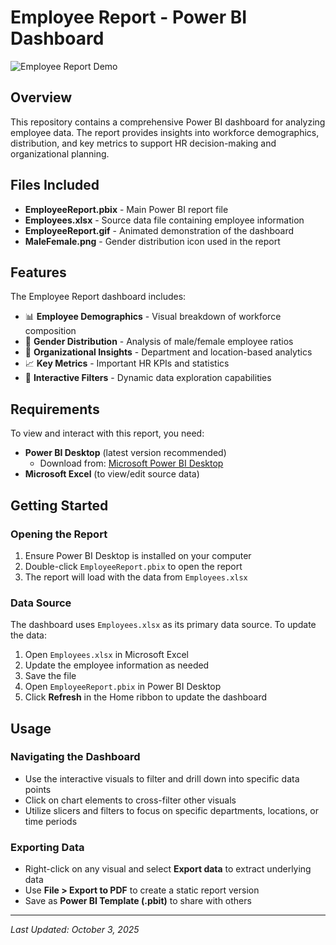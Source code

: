 # Employee Report - Power BI Dashboard

![Employee Report Demo](EmployeeReport.gif)

## Overview

This repository contains a comprehensive Power BI dashboard for analyzing employee data. The report provides insights into workforce demographics, distribution, and key metrics to support HR decision-making and organizational planning.

## Files Included

- **EmployeeReport.pbix** - Main Power BI report file
- **Employees.xlsx** - Source data file containing employee information
- **EmployeeReport.gif** - Animated demonstration of the dashboard
- **MaleFemale.png** - Gender distribution icon used in the report

## Features

The Employee Report dashboard includes:

- 📊 **Employee Demographics** - Visual breakdown of workforce composition
- 👥 **Gender Distribution** - Analysis of male/female employee ratios
- 🏢 **Organizational Insights** - Department and location-based analytics
- 📈 **Key Metrics** - Important HR KPIs and statistics
- 🎯 **Interactive Filters** - Dynamic data exploration capabilities

## Requirements

To view and interact with this report, you need:

- **Power BI Desktop** (latest version recommended)
  - Download from: [Microsoft Power BI Desktop](https://powerbi.microsoft.com/desktop/)
- **Microsoft Excel** (to view/edit source data)

## Getting Started

### Opening the Report

1. Ensure Power BI Desktop is installed on your computer
2. Double-click `EmployeeReport.pbix` to open the report
3. The report will load with the data from `Employees.xlsx`

### Data Source

The dashboard uses `Employees.xlsx` as its primary data source. To update the data:

1. Open `Employees.xlsx` in Microsoft Excel
2. Update the employee information as needed
3. Save the file
4. Open `EmployeeReport.pbix` in Power BI Desktop
5. Click **Refresh** in the Home ribbon to update the dashboard

## Usage

### Navigating the Dashboard

- Use the interactive visuals to filter and drill down into specific data points
- Click on chart elements to cross-filter other visuals
- Utilize slicers and filters to focus on specific departments, locations, or time periods

### Exporting Data

- Right-click on any visual and select **Export data** to extract underlying data
- Use **File > Export to PDF** to create a static report version
- Save as **Power BI Template (.pbit)** to share with others


---

*Last Updated: October 3, 2025*
